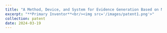 ```yaml
---
title: "A Method, Device, and System for Evidence Generation Based on Multivariate Collaborative Analysis, NO: 2024031901604420"
excerpt: "**Primary Inventor**<br/><img src='/images/patent1.png'>"
collection: patent
date: 2024-03-19
---
```


